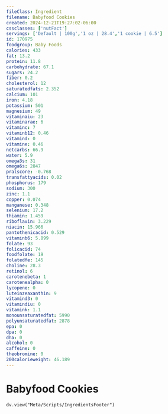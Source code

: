 ```yaml
---
fileClass: Ingredient
filename: Babyfood Cookies
created: 2024-12-21T19:27:02-06:00
cssclasses: ['nutFact']
servings: ['Default | 100g','1 oz | 28.4','1 cookie | 6.5']
id: 170975
foodgroup: Baby Foods
calories: 433
fat: 13.2
protein: 11.8
carbohydrate: 67.1
sugars: 24.2
fiber: 0.2
cholesterol: 12
saturatedfats: 2.352
calcium: 101
iron: 4.18
potassium: 501
magnesium: 49
vitaminaiu: 23
vitaminarae: 6
vitaminc: 7
vitaminb12: 0.46
vitamind: 0
vitamine: 0.46
netcarbs: 66.9
water: 5.9
omega3s: 31
omega6s: 2847
pralscore: -0.768
transfattyacids: 0.02
phosphorus: 179
sodium: 300
zinc: 1.1
copper: 0.074
manganese: 0.348
selenium: 17.2
thiamin: 1.459
riboflavin: 3.229
niacin: 15.966
pantothenicacid: 0.529
vitaminb6: 5.899
folate: 93
folicacid: 74
foodfolate: 19
folatedfe: 145
choline: 28.3
retinol: 6
carotenebeta: 1
carotenealpha: 0
lycopene: 0
luteinzeaxanthin: 9
vitamind3: 0
vitamindiu: 0
vitamink: 1.1
monounsaturatedfat: 5990
polyunsaturatedfat: 2878
epa: 0
dpa: 0
dha: 0
alcohol: 0
caffeine: 0
theobromine: 0
200calorieweight: 46.189
---
```


# Babyfood Cookies

```dataviewjs
dv.view("Meta/Scripts/IngredientsFooter")
```